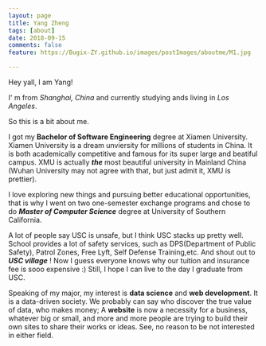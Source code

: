 ```yaml
---
layout: page
title: Yang Zheng
tags: [about]
date: 2018-09-15
comments: false
feature: https://Bugix-ZY.github.io/images/postImages/aboutme/M1.jpg

---
```


Hey yall, I am Yang!

I' m from *Shanghai, China* and currently studying ands living in *Los Angeles*.

So this is a bit about me.

I got my **Bachelor of Software Engineering** degree at Xiamen University. Xiamen University is a dream unviersity for millions of students in China. It is both academically competitive and famous for its super large and beatiful campus. XMU is actually ***the*** most beautiful university in Mainland China (Wuhan University may not agree with that, but just admit it, XMU is prettier).

I love exploring new things and pursuing better educational opportunities, that is why I went on two one-semester exchange programs and chose to do ***Master of Computer Science*** degree at University of Southern California.

A lot of people say USC is unsafe, but I think USC stacks up pretty well. School provides a lot of safety services, such as DPS(Department of Public Safety), Patrol Zones, Free Lyft, Self Defense Training,etc. And shout out to ***USC village*** ! Now I guess everyone knows why our tuition and insurance fee is sooo expensive :)  Still, I hope I can live to the day I graduate from USC. 

Speaking of my major, my interest is **data science** and **web development**. It is a data-driven society. We probably can say who discover the true value of data, who makes money; A **website** is now a necessity for a business, whatever big or small, and more and more people are trying to build their own sites to share their works or ideas. See, no reason to be not interested in either field.




